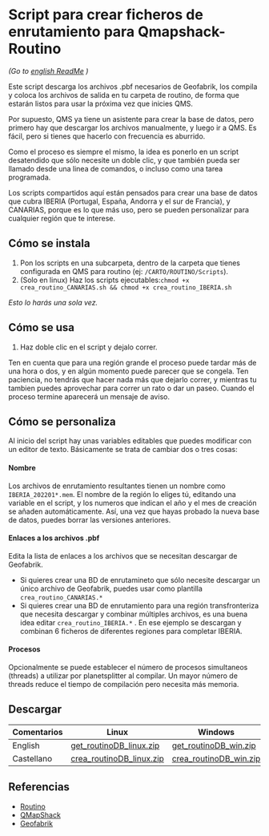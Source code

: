 # Script para crear ficheros de enrutamiento para Qmapshack-Routino

*(Go to [english ReadMe](README.md) )* 

Este script descarga los archivos .pbf necesarios de Geofabrik, los compila y coloca los archivos de salida en tu carpeta de routino, de forma que estarán listos para usar la próxima vez que inicies QMS.

Por supuesto, QMS ya tiene un asistente para crear la base de datos, pero primero hay que descargar los archivos manualmente, y luego ir a QMS. Es fácil, pero si tienes que hacerlo con frecuencia es aburrido. 

Como el proceso es siempre el mismo, la idea es ponerlo en un script desatendido que sólo necesite un doble clic, y que también pueda ser llamado desde una linea de comandos, o incluso como una tarea programada.

Los scripts compartidos aquí están pensados para crear una base de datos que cubra IBERIA (Portugal, España, Andorra y el sur de Francia), y CANARIAS, porque es lo que más uso, pero se pueden personalizar para cualquier región que te interese.


## Cómo se instala

1. Pon los scripts en una subcarpeta, dentro de la carpeta que tienes configurada en QMS para routino (ej: `/CARTO/ROUTINO/Scripts`).
2. (Solo en linux) Haz los scripts ejecutables:`chmod +x crea_routino_CANARIAS.sh && chmod +x crea_routino_IBERIA.sh`
 
 _Esto lo harás una sola vez._

## Cómo se usa

1. Haz doble clic en el script y dejalo correr.
 
Ten en cuenta que para una región grande el proceso puede tardar más de una hora o dos, y en algún momento puede parecer que se congela. Ten paciencia, no tendrás que hacer nada más que dejarlo correr, y mientras tu tambien puedes aprovechar para correr un rato o dar un paseo. Cuando el proceso termine aparecerá un mensaje de aviso. 


## Cómo se personaliza

Al inicio del script hay unas variables editables que puedes modificar con un editor de texto. Básicamente se trata de cambiar  dos o tres cosas:

#### Nombre

Los archivos de enrutamiento resultantes tienen un nombre como `IBERIA_202201*.mem`. El nombre de la región lo eliges tú, editando una variable en el script, y los numeros que indican el año y el mes de creación se añaden automáticamente.  Así, una vez que hayas probado la nueva base de datos, puedes borrar las versiones anteriores.

#### Enlaces a los archivos .pbf

Edita la lista de enlaces a los archivos que se necesitan descargar de Geofabrik.

- Si quieres crear una BD de enrutamineto que sólo necesite descargar un único archivo de Geofabrik, puedes usar como plantilla `crea_routino_CANARIAS.*`
- Si quieres crear una BD de enrutamiento para una región transfronteriza que necesita descargar y combinar múltiples archivos, es una buena idea editar `crea_routino_IBERIA.*` . En ese ejemplo se descargan y combinan 6 ficheros de diferentes regiones para completar IBERIA.

#### Procesos
Opcionalmente se puede establecer el número de procesos simultaneos (threads) a utilizar por planetsplitter al compilar. Un mayor número de threads reduce el tiempo de compilación pero necesita más memoria.

## Descargar

|Comentarios|Linux|Windows|
|---|---|---|
|English|[get_routinoDB_linux.zip](https://github.com/mitxel-m/get_routino_DB/releases/download/1.0/get_routinoDB_linux.zip)|[get_routinoDB_win.zip](https://github.com/mitxel-m/get_routino_DB/releases/download/1.0/get_routinoDB_win.zip)|
|Castellano|[crea_routinoDB_linux.zip](https://github.com/mitxel-m/get_routino_DB/releases/download/1.0/crea_routinoDB_linux.zip)|[crea_routinoDB_win.zip](https://github.com/mitxel-m/get_routino_DB/releases/download/1.0/crea_routinoDB_win.zip)|

## Referencias
- [Routino](http://routino.org)
- [QMapShack](https://github.com/Maproom/qmapshack)
- [Geofabrik](http://download.geofabrik.de)

